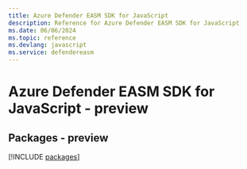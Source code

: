 ```yaml
---
title: Azure Defender EASM SDK for JavaScript
description: Reference for Azure Defender EASM SDK for JavaScript
ms.date: 06/06/2024
ms.topic: reference
ms.devlang: javascript
ms.service: defendereasm
---
```

# Azure Defender EASM SDK for JavaScript - preview
## Packages - preview
[!INCLUDE [packages](defender-easm-index.md)]